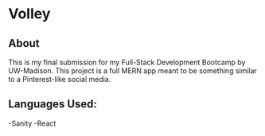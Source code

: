# Volley
## About
This is my final submission for my Full-Stack Development Bootcamp by UW-Madison. This project is a full MERN app meant to be something similar to a Pinterest-like social media.

## Languages Used:
-Sanity
-React
